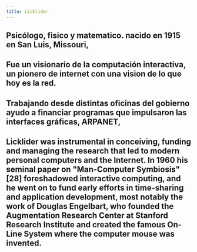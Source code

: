 ```yaml
---
title: Licklider
---
```


## Psicólogo, fisico y matematico. nacido en 1915 en San Luis, Missouri,
## Fue un visionario de la computación interactiva, un pionero de internet con una vision de lo que hoy es la red.
## Trabajando desde distintas oficinas del gobierno ayudo a financiar programas que impulsaron las interfaces gráficas, ARPANET,
## Licklider was instrumental in conceiving, funding and managing the research that led to modern personal computers and the Internet. In 1960 his seminal paper on "Man-Computer Symbiosis"[28] foreshadowed interactive computing, and he went on to fund early efforts in time-sharing and application development, most notably the work of Douglas Engelbart, who founded the Augmentation Research Center at Stanford Research Institute and created the famous On-Line System where the computer mouse was invented.
##
